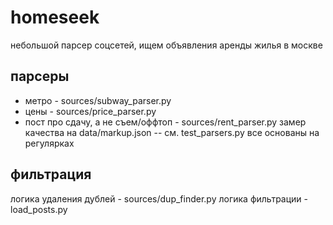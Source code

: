 # homeseek
небольшой парсер соцсетей, ищем объявления аренды жилья в москве

## парсеры
* метро - sources/subway_parser.py
* цены - sources/price_parser.py
* пост про сдачу, а не съем/оффтоп - sources/rent_parser.py
замер качества на data/markup.json -- см. test_parsers.py
все основаны на регулярках

## фильтрация
логика удаления дублей - sources/dup_finder.py
логика фильтрации - load_posts.py
